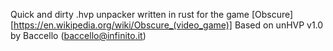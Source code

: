 Quick and dirty .hvp unpacker written in rust for the game [Obscure][https://en.wikipedia.org/wiki/Obscure_(video_game)]
Based on unHVP v1.0 by Baccello (baccello@infinito.it)
